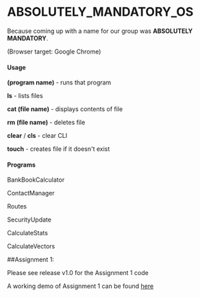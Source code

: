 # ABSOLUTELY_MANDATORY_OS #
Because coming up with a name for our group was **ABSOLUTELY MANDATORY**.

(Browser target: Google Chrome)

#### Usage ####
**(program name)** - runs that program

**ls** - lists files

**cat (file name)** - displays contents of file

**rm (file name)** - deletes file

**clear** / **cls** - clear CLI

**touch** - creates file if it doesn't exist


#### Programs ####
BankBookCalculator

ContactManager

Routes

SecurityUpdate

CalculateStats

CalculateVectors


##Assignment 1:

Please see release v1.0 for the Assignment 1 code 

A working demo of Assignment 1 can be found [here](http://iraleigh.github.io/ABSOLUTELY_MANDATORY_OS/assignment-one/)

